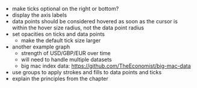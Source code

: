 - make ticks optional on the right or bottom?
- display the axis labels
- data points should be considered hovered as soon as the cursor is within the hover size radius, not the data point radius
- set opacities on ticks and data points
	- make the default tick size larger
- another example graph
	- strength of USD/GBP/EUR over time
	- will need to handle multiple datasets
	- big mac index data: https://github.com/TheEconomist/big-mac-data
- use groups to apply strokes and fills to data points and ticks
- explain the principles from the chapter
